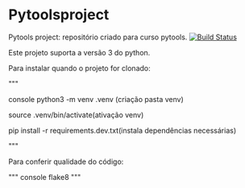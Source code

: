 # Pytoolsproject
Pytools project: repositório criado para curso pytools. 
[![Build Status](https://app.travis-ci.com/Tiago1Figueira/Pytoolsproject.svg?branch=main)](https://app.travis-ci.com/Tiago1Figueira/Pytoolsproject)

Este projeto suporta a versão 3 do python. 

Para instalar quando o projeto for clonado:

"""

console python3 -m venv .venv (criação pasta venv)

source .venv/bin/activate(ativação venv)

pip install -r requirements.dev.txt(instala dependências necessárias)

"""

Para conferir qualidade do código:

"""
console flake8
"""
